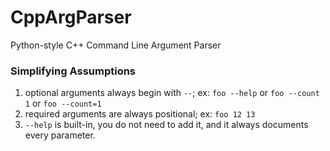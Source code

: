 CppArgParser
============

Python-style C++ Command Line Argument Parser

### Simplifying Assumptions
1. optional arguments always begin with `--`; ex: `foo --help` or `foo --count 1` or `foo --count=1`
2. required arguments are always positional; ex: `foo 12 13`
3. `--help` is built-in, you do not need to add it, and it always documents every parameter.